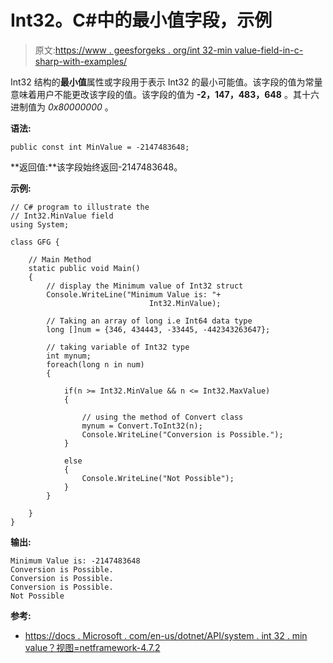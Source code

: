 # Int32。C#中的最小值字段，示例

> 原文:[https://www . geesforgeks . org/int 32-min value-field-in-c-sharp-with-examples/](https://www.geeksforgeeks.org/int32-minvalue-field-in-c-sharp-with-examples/)

Int32 结构的**最小值**属性或字段用于表示 Int32 的最小可能值。该字段的值为常量意味着用户不能更改该字段的值。该字段的值为 **-2，147，483，648** 。其十六进制值为 *0x80000000* 。

**语法:**

```
public const int MinValue = -2147483648;
```

**返回值:**该字段始终返回-2147483648。

**示例:**

```
// C# program to illustrate the
// Int32.MinValue field
using System;

class GFG {

    // Main Method
    static public void Main()
    {
        // display the Minimum value of Int32 struct
        Console.WriteLine("Minimum Value is: "+
                               Int32.MinValue);

        // Taking an array of long i.e Int64 data type
        long []num = {346, 434443, -33445, -442343263647};

        // taking variable of Int32 type
        int mynum;
        foreach(long n in num)
        {

            if(n >= Int32.MinValue && n <= Int32.MaxValue)
            {

                // using the method of Convert class
                mynum = Convert.ToInt32(n);
                Console.WriteLine("Conversion is Possible.");
            }

            else
            {
                Console.WriteLine("Not Possible");
            }
        }

    }
}
```

**输出:**

```
Minimum Value is: -2147483648
Conversion is Possible.
Conversion is Possible.
Conversion is Possible.
Not Possible

```

**参考:**

*   [https://docs . Microsoft . com/en-us/dotnet/API/system . int 32 . min value？视图=netframework-4.7.2](https://docs.microsoft.com/en-us/dotnet/api/system.int32.minvalue?view=netframework-4.7.2)